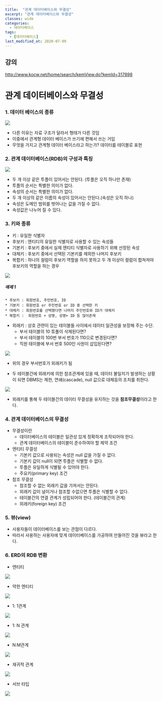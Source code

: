 ```yaml
---
title:  "관계 데이터베이스와 무결성"
excerpt: "관계 데이터베이스와 무결성"
classes: wide
categories:
  - 데이터베이스
tags:
  - [데이터베이스]
last_modified_at: 2020-07-09
---
```




## 강의

http://www.kocw.net/home/search/kemView.do?kemId=317898



# 관계 데이터베이스와 무결성



### 1. 데이터 베이스의 종류

![]({{site.url}}/assets/images/db12.PNG)

* 다른 이유는 자료 구조가 달라서 형태가 다른 것임
* 이중에서 관계형 데이터 베이스가 쓰기에 편해서 쓰는 거임
* 무엇을 가지고 관계형 데이터 베이스라고 하는가? 데이터를 테이블로 표현



### 2. 관계 데이터베이스(RDB)의 구성과 특징

![]({{site.url}}/assets/images/db13.PNG)

* 두 개 이상 같은 투플이 있어서는 안된다. (투플은 오직 하나만 존재)
* 투플의 순서는 특별한 의미가 없다.
* 속성의 순서는 특별한 의미가 없다.
* 두 개 이상의 같은 이름의 속성이 있어서는 안된다.(속성은 오직 하나)
* 속성은 도메인 범위를 벗어나는 값을 가질 수 없다.
* 속성값은 나누어 질 수 있다.



### 3. 키와 종류

* 키 : 유일한 식별자
* 후보키 : 엔티티의 유일한 식별자로 사용할 수 있는 속성들
* 기본키 : 후보키 중에서 실제 엔티티 식별자로 사용하기 위해 선정된 속성
* 대체키 : 후보키 중에서 선택된 기본키를 제외한 나머지 후보키
* 복합키 : 하나의 컬럼이 후보키 역할을 하지 못하고 두 개 이상이 컬럼이 합쳐져야 후보키의 역할을 하는 경우

![]({{site.url}}/assets/images/db14.PNG)

##### 예제 1

```wiki
* 후보키 : 회원번호, 주민번호, ID
* 기본키 : 회원번호 or 주민번호 or ID 중 선택한 키
* 대체키 : 회원번호를 선택했다면 나머지 주민번호와 ID가 대체키
* 복합키 :  회원번호 + 성명, 성명+ ID 등 많이존재
```

* 외래키 : 상호 관련이 있는 테이블들 사이에서 데이터 일관성을 보장해 주는 수단.
  * 부서 테이블의 10 튜풀이 삭제된다면?
  * 부서 테이블의 100번 부서 번호가 110으로 변경된다면?
  * 직원 테이블에 부서 번호 500인 사원이 삽입된다면?

![]({{site.url}}/assets/images/db15.PNG)

* 위의 경우 부서번호가 외래키가 됨

* 두 테이블간에 외래키에 의한 참조관계에 있을 때, 데이터 불일치가 발생하는 상황이 되면 DBMS는 제한, 연쇄(cascade), null 값으로 대체등의 조치를 취한다.

![]({{site.url}}/assets/images/db16.PNG)

* 외래키를 통해 두 테이블간의 데이터 무결성을 유지하는 것을 **참조무결성**이라고 한다.



### 4. 관계 데이터베이스의 무결성

* 무결성이란
  * 데이터베이스의 테이블은 일관성 있게 정확하게 조작되어야 한다.
  * 관계 데이터베이스의 테이블이 준수하여야 할 제약 조건
* 엔티티 무결성
  * 기본키 값으로 사용되는 속성은 null 값을 가질 수 없다.
  * 기본키 값이 null이 되면 투플은 식별할 수 없다.
  * 투플은 유일하게 식별될 수 있어야 한다.
  * 주요키(primary key) 조건
* 참조 무결성
  * 참조할 수 없는 외래키 값을 가져서는 안된다.
  * 외래키 값이 널이거나 참조할 수없으면 투플은 식별할 수 없다.
  * 테이블간의 연결 관계가 성립되어야 한다. (테이블간의 관계)
  * 외래키(foreign key) 조건



### 5. 뷰(view)

* 사용자들이 데이터베이스를 보는 관점이 다르다.
* 따라서 사용하는 사용자에 맞게 데이터베이스를 가공하여 만들어진 것을 뷰라고 한다.



### 6. ERD의 RDB 변환

* 엔티티

![]({{site.url}}/assets/images/db17.PNG)

* 약한 엔티티

![]({{site.url}}/assets/images/db18.PNG)

* 1: 1관계

![]({{site.url}}/assets/images/db19.PNG)

* 1: N 관계

![]({{site.url}}/assets/images/db20.PNG)

* N:M관계

![]({{site.url}}/assets/images/db21.PNG)

* 재귀적 관계

![]({{site.url}}/assets/images/db22.PNG)

* 서브 타입

![]({{site.url}}/assets/images/db23.PNG)